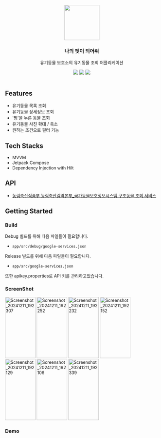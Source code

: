 <div align="center">
  <a>
    <img width="115" src="https://github.com/user-attachments/assets/8f2deb82-28ad-49f5-b442-73c0902dd4e7">
  </a>
  <h3 align="center">나의 펫이 되어줘</h3>
  <p align="center">
    유기동물 보호소의 유기동물 조회 어플리케이션
    <div style=" padding-bottom: 1rem;">
      <img src="https://img.shields.io/badge/Android-3DDC84?style=for-the-badge&logo=android&logoColor=white" />
      <img src="https://img.shields.io/badge/Compose-4285F4?style=for-the-badge&logo=jetpackcompose&logoColor=white">    
      <img src="https://img.shields.io/badge/Kotlin-B125EA?style=for-the-badge&logo=kotlin&logoColor=white" />
    </div>
  </p>
</div>

## Features

- 유기동물 목록 조회
- 유기동물 상세정보 조회 
- '찜'을 누른 동물 조회
- 유기동물 사진 확대 / 축소
- 원하는 조건으로 필터 기능

## Tech Stacks

- MVVM
- Jetpack Compose
- Dependency Injection with Hilt

## API
- [ 농림축산식품부 농림축산검역본부_국가동물보호정보시스템 구조동물 조회 서비스](https://www.data.go.kr/data/15098931/openapi.do)

## Getting Started

### Build

Debug 빌드를 위해 다음 파일들이 필요합니다.
- `app/src/debug/google-services.json`

Release 빌드를 위해 다음 파일들이 필요합니다.
- `app/src/google-services.json`

또한 apikey.properties로 API 키를 관리하고있습니다.

### ScreenShot

<img alt="Screenshot_20241211_192307" height="200" src="https://github.com/user-attachments/assets/bbb0c033-0c2e-4973-8d44-05543b1e7adf" width="100"/>
<img alt="Screenshot_20241211_192252" height="200" src="https://github.com/user-attachments/assets/b9af7069-fb4f-4589-a114-a3dc6de7756c" width="100"/>
<img alt="Screenshot_20241211_192232" height="200" src="https://github.com/user-attachments/assets/1a5d4fe7-210a-4f8f-8a4f-20412d479f83" width="100"/>
<img alt="Screenshot_20241211_192152" height="200" src="https://github.com/user-attachments/assets/3c4a4840-c9ca-4326-a988-499da15dd311" width="100"/>
<img alt="Screenshot_20241211_192129" height="200" src="https://github.com/user-attachments/assets/4bf1f014-84a1-4e67-b754-d790aadea9da" width="100"/>
<img alt="Screenshot_20241211_192106" height="200" src="https://github.com/user-attachments/assets/39b496c7-83fd-4fd9-839f-cc76e2521705" width="100"/>
<img alt="Screenshot_20241211_192339" height="200" src="https://github.com/user-attachments/assets/9db55e9d-7bf0-43b8-8cac-19c8dd391286" width="100"/>

### Demo 

